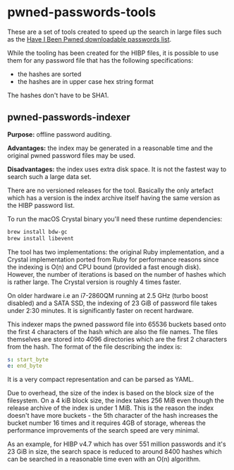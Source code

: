 # pwned-passwords-tools

These are a set of tools created to speed up the search in large files such as the [Have I Been Pwned downloadable passwords list](https://haveibeenpwned.com/Passwords).

While the tooling has been created for the HIBP files, it is possible to use them for any password file that has the following specifications:

 * the hashes are sorted
 * the hashes are in upper case hex string format

The hashes don't have to be SHA1.

## pwned-passwords-indexer

**Purpose:** offline password auditing.

**Advantages:** the index may be generated in a reasonable time and the original pwned password files may be used.

**Disadvantages:** the index uses extra disk space. It is not the fastest way to search such a large data set.

There are no versioned releases for the tool. Basically the only artefact which has a version is the index archive itself having the same version as the HIBP password list.

To run the macOS Crystal binary you'll need these runtime dependencies:

```bash
brew install bdw-gc
brew install libevent
```

The tool has two implementations: the original Ruby implementation, and a Crystal implementation ported from Ruby for performance reasons since the indexing is O(n) and CPU bound (provided a fast enough disk). However, the number of iterations is based on the number of hashes which is rather large. The Crystal version is roughly 4 times faster.

On older hardware i.e an i7-2860QM running at 2.5 GHz (turbo boost disabled) and a SATA SSD, the indexing of 23 GiB of password file takes under 2:30 minutes. It is significantly faster on recent hardware.

This indexer maps the pwned password file into 65536 buckets based onto the first 4 characters of the hash which are also the file names. The files themselves are stored into 4096 directories which are the first 2 characters from the hash. The format of the file describing the index is:

```yaml
s: start_byte
e: end_byte
```

It is a very compact representation and can be parsed as YAML.

Due to overhead, the size of the index is based on the block size of the filesystem. On a 4 kiB block size, the index takes 256 MiB even though the release archive of the index is under 1 MiB. This is the reason the index doesn't have more buckets - the 5th character of the hash increases the bucket number 16 times and it requires 4GB of storage, whereas the performance improvements of the search speed are very minimal.

As an example, for HIBP v4.7 which has over 551 million passwords and it's 23 GiB in size, the search space is reduced to around 8400 hashes which can be searched in a reasonable time even with an O(n) algorithm.
